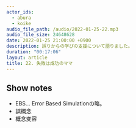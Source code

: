 ```yaml
---
actor_ids:
  - abura
  - koike
audio_file_path: /audio/2022-01-25-22.mp3
audio_file_size: 24648628
date: 2022-01-25 21:00:00 +0900
description: 誤りからの学びの支援について語りました。
duration: "00:17:06"
layout: article
title: 22. 失敗は成功のママ
---
```


## Show notes

- EBS... Error Based Simulationの略。
- 誤概念
- 概念変容